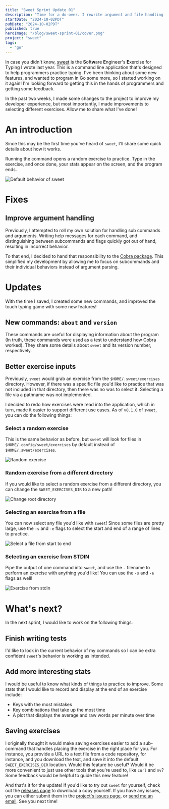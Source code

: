 ```yaml
---
title: "Sweet Sprint Update 01"
description: "Time for a do-over. I rewrite argument and file handling for typing exercise selection."
startDate: "2024-10-02PDT"
pubDate: "2024-10-02PDT"
published: true
heroImage: "/blog/sweet-sprint-01/cover.png"
project: "sweet"
tags:
  - "go"
---
```


In case you didn't know, [sweet](https://github.com/NicksPatties/sweet) is the **S**oft**w**are **E**ngineer's **E**xercise for **T**yping I wrote last year. This is a command line application that's designed to help programmers practice typing. I've been thinking about some new features, and wanted to program in Go some more, so I started working on it again! I'm looking forward to getting this in the hands of programmers and getting some feedback.

In the past two weeks, I made some changes to the project to improve my developer experience, but most importantly, I made improvements to selecting different exercises. Allow me to share what I've done!

# An introduction

Since this may be the first time you've heard of `sweet`, I'll share some quick details about how it works.

Running the command opens a random exercise to practice. Type in the exercise, and once done, your stats appear on the screen, and the program ends.

![Default behavior of sweet](@assets/blog/sweet-sprint-01/original-behavior.gif)

# Fixes

## Improve argument handling

Previously, I attempted to roll my own solution for handling sub commands and arguments. Writing help messages for each command, and distinguishing between subcommands and flags quickly got out of hand, resulting in incorrect behavior.

To that end, I decided to hand that responsibility to the [Cobra package](https://github.com/spf13/cobra). This simplified my development by allowing me to focus on subcommands and their individual behaviors instead of argument parsing.

# Updates

With the time I saved, I created some new commands, and improved the touch typing game with some new features!

## New commands: `about` and `version`

These commands are useful for displaying information about the program (In truth, these commands were used as a test to understand how Cobra worked). They share some details about `sweet` and its version number, respectively.

## Better exercise inputs

Previously, `sweet` would grab an exercise from the `$HOME/.sweet/exercises` directory. However, if there was a specific file you'd like to practice that was not included in that directory, then there was no was to select it. Selecting a file via a pathname was not implemented.

I decided to redo how exercises were read into the application, which in turn, made it easier to support different use cases. As of `v0.1.0` of `sweet`, you can do the following things:

### Select a random exercise

This is the same behavior as before, but `sweet` will look for files in `$HOME/.config/sweet/exercises` by default instead of `$HOME/.sweet/exercises`.

![Random exercise](@assets/blog/sweet-sprint-01/new-behavior-default.gif)

### Random exercise from a different directory

If you would like to select a random exercise from a different directory, you can change the `SWEET_EXERCISES_DIR` to a new path!

![Change root directory](@assets/blog/sweet-sprint-01/new-behavior-select-with-env-variable.gif)

### Selecting an exercise from a file

You can now select any file you'd like with `sweet`! Since some files are pretty large, use the `-s` and `-e` flags to select the start and end of a range of lines to practice.

![Select a file from start to end](@assets/blog/sweet-sprint-01/new-behavior-start-and-end-lines.gif)

### Selecting an exercise from STDIN

Pipe the output of one command into `sweet`, and use the `-` filename to perform an exercise with anything you'd like! You can use the `-s` and `-e` flags as well!

![Exercise from stdin](@assets/blog/sweet-sprint-01/new-behavior-select-via-pipe.gif)

# What's next?

In the next sprint, I would like to work on the following things:

## Finish writing tests

I'd like to lock in the current behavior of my commands so I can be extra confident `sweet`'s behavior is working as intended.

## Add more interesting stats

I would be useful to know what kinds of things to practice to improve. Some stats that I would like to record and display at the end of an exercise include:
- Keys with the most mistakes
- Key combinations that take up the most time
- A plot that displays the average and raw words per minute over time

## Saving exercises

I originally thought it would make saving exercises easier to add a sub-command that handles placing the exercise in the right place for you. For instance, you provide a URL to a text file from a code repository, for instance, and you download the text, and save it into the default `SWEET_EXERCISES_DIR` location.
Would this feature be useful? Would it be more convenient to just use other tools that you're used to, like `curl` and `mv`? Some feedback would be helpful to guide this new feature!

And that's it for the update! If you'd like to try out `sweet` for yourself, check out the [releases page](https://github.com/NicksPatties/sweet/releases) to download a copy yourself. If you have any issues, you can either submit them in the [project's issues page](https://github.com/NicksPatties/sweet/issues), or [send me an email](mailto:nickspatties@proton.me?subject=Sweet%20Issue%3A%20%3CYour%20issue%20title%20here%3E&body=Sweet%20version%3A%20%3Csweet%20version%3E%0D%0ADetails%3A%20%3Cadd%20details%20here%3E). See you next time!
